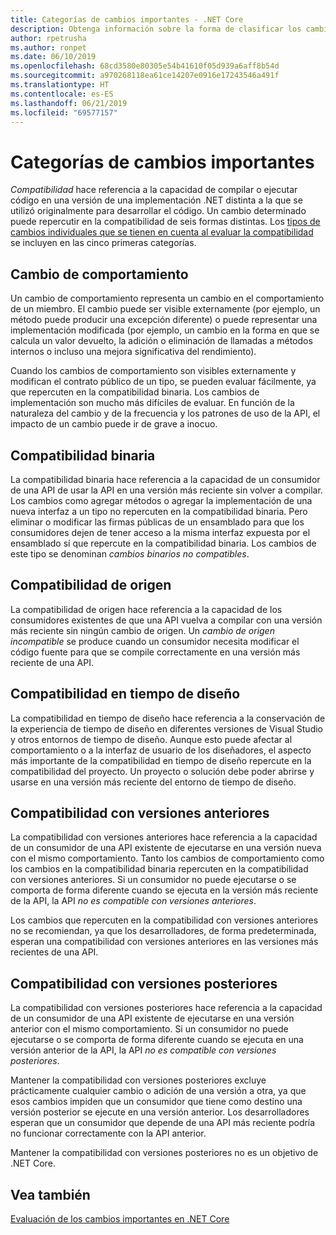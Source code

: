 ```yaml
---
title: Categorías de cambios importantes - .NET Core
description: Obtenga información sobre la forma de clasificar los cambios importantes en .NET Core.
author: rpetrusha
ms.author: ronpet
ms.date: 06/10/2019
ms.openlocfilehash: 68cd3580e80305e54b41610f05d939a6aff8b54d
ms.sourcegitcommit: a970268118ea61ce14207e0916e17243546a491f
ms.translationtype: HT
ms.contentlocale: es-ES
ms.lasthandoff: 06/21/2019
ms.locfileid: "69577157"
---
```

# <a name="breaking-change-categories"></a>Categorías de cambios importantes

*Compatibilidad* hace referencia a la capacidad de compilar o ejecutar código en una versión de una implementación .NET distinta a la que se utilizó originalmente para desarrollar el código. Un cambio determinado puede repercutir en la compatibilidad de seis formas distintas. Los [tipos de cambios individuales que se tienen en cuenta al evaluar la compatibilidad](index.md) se incluyen en las cinco primeras categorías. 

## <a name="behavioral-change"></a>Cambio de comportamiento

Un cambio de comportamiento representa un cambio en el comportamiento de un miembro. El cambio puede ser visible externamente (por ejemplo, un método puede producir una excepción diferente) o puede representar una implementación modificada (por ejemplo, un cambio en la forma en que se calcula un valor devuelto, la adición o eliminación de llamadas a métodos internos o incluso una mejora significativa del rendimiento).

Cuando los cambios de comportamiento son visibles externamente y modifican el contrato público de un tipo, se pueden evaluar fácilmente, ya que repercuten en la compatibilidad binaria. Los cambios de implementación son mucho más difíciles de evaluar. En función de la naturaleza del cambio y de la frecuencia y los patrones de uso de la API, el impacto de un cambio puede ir de grave a inocuo.  

## <a name="binary-compatibility"></a>Compatibilidad binaria

La compatibilidad binaria hace referencia a la capacidad de un consumidor de una API de usar la API en una versión más reciente sin volver a compilar. Los cambios como agregar métodos o agregar la implementación de una nueva interfaz a un tipo no repercuten en la compatibilidad binaria. Pero eliminar o modificar las firmas públicas de un ensamblado para que los consumidores dejen de tener acceso a la misma interfaz expuesta por el ensamblado sí que repercute en la compatibilidad binaria. Los cambios de este tipo se denominan *cambios binarios no compatibles*.

## <a name="source-compatibility"></a>Compatibilidad de origen

 La compatibilidad de origen hace referencia a la capacidad de los consumidores existentes de que una API vuelva a compilar con una versión más reciente sin ningún cambio de origen. Un *cambio de origen incompatible* se produce cuando un consumidor necesita modificar el código fuente para que se compile correctamente en una versión más reciente de una API.

## <a name="design-time-compatibility"></a>Compatibilidad en tiempo de diseño

La compatibilidad en tiempo de diseño hace referencia a la conservación de la experiencia de tiempo de diseño en diferentes versiones de Visual Studio y otros entornos de tiempo de diseño. Aunque esto puede afectar al comportamiento o a la interfaz de usuario de los diseñadores, el aspecto más importante de la compatibilidad en tiempo de diseño repercute en la compatibilidad del proyecto. Un proyecto o solución debe poder abrirse y usarse en una versión más reciente del entorno de tiempo de diseño.

## <a name="backwards-compatibility"></a>Compatibilidad con versiones anteriores

La compatibilidad con versiones anteriores hace referencia a la capacidad de un consumidor de una API existente de ejecutarse en una versión nueva con el mismo comportamiento. Tanto los cambios de comportamiento como los cambios en la compatibilidad binaria repercuten en la compatibilidad con versiones anteriores. Si un consumidor no puede ejecutarse o se comporta de forma diferente cuando se ejecuta en la versión más reciente de la API, la API *no es compatible con versiones anteriores*.

Los cambios que repercuten en la compatibilidad con versiones anteriores no se recomiendan, ya que los desarrolladores, de forma predeterminada, esperan una compatibilidad con versiones anteriores en las versiones más recientes de una API.

## <a name="forward-compatibility"></a>Compatibilidad con versiones posteriores

La compatibilidad con versiones posteriores hace referencia a la capacidad de un consumidor de una API existente de ejecutarse en una versión anterior con el mismo comportamiento. Si un consumidor no puede ejecutarse o se comporta de forma diferente cuando se ejecuta en una versión anterior de la API, la API *no es compatible con versiones posteriores*. 

Mantener la compatibilidad con versiones posteriores excluye prácticamente cualquier cambio o adición de una versión a otra, ya que esos cambios impiden que un consumidor que tiene como destino una versión posterior se ejecute en una versión anterior. Los desarrolladores esperan que un consumidor que depende de una API más reciente podría no funcionar correctamente con la API anterior. 

Mantener la compatibilidad con versiones posteriores no es un objetivo de .NET Core.

## <a name="see-also"></a>Vea también

[Evaluación de los cambios importantes en .NET Core](index.md)

